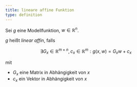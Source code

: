 ```yaml
---
title: lineare affine Funktion
type: definition
---
```


Sei $g$ eine Modellfunktion, $w \in \mathbb{R}^n$.

$g$ heißt *linear affin*, falls

$$
	\exists G_x \in \mathbb{R}^{m \times n}, c_x \in \mathbb{R}^m : g(x, w) = G_x w + c_x
$$

mit
- $G_x$ eine Matrix in Abhängigkeit von $x$
- $c_x$ ein Vektor in Abhängigkeit von $x$ 